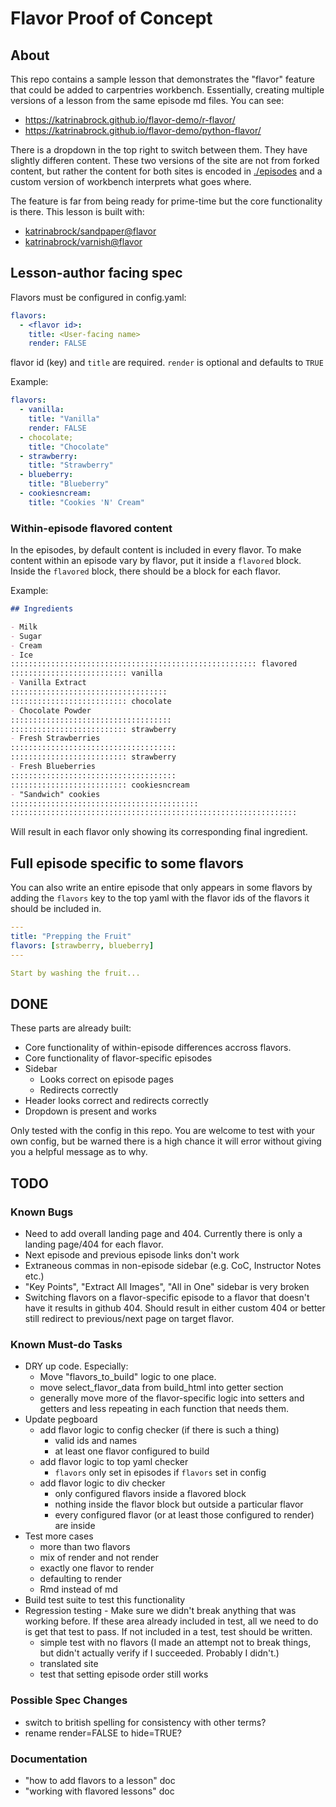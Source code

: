 # Flavor Proof of Concept

## About

This repo contains a sample lesson that demonstrates the "flavor" feature that could be added to carpentries workbench. Essentially, creating multiple versions of a lesson from the same episode md files. You can see:

- https://katrinabrock.github.io/flavor-demo/r-flavor/
- https://katrinabrock.github.io/flavor-demo/python-flavor/

There is a dropdown in the top right to switch between them. They have slightly differen content. These two versions of the site are not from forked content, but rather the content for both sites is encoded in [./episodes](./episodes) and a custom version of workbench interprets what goes where.

The feature is far from being ready for prime-time but the core functionality is there. This lesson is built with:

- [katrinabrock/sandpaper@flavor](https://github.com/katrinabrock/sandpaper/tree/flavors)
- [katrinabrock/varnish@flavor](https://github.com/katrinabrock/varnish/tree/flavors)

## Lesson-author facing spec

Flavors must be configured in config.yaml:

```yaml
flavors:
  - <flavor id>:
    title: <User-facing name>
    render: FALSE
```

flavor id (key) and `title` are required. `render` is optional and defaults to `TRUE`

Example:

```yaml
flavors:
  - vanilla:
    title: "Vanilla"
    render: FALSE
  - chocolate;
    title: "Chocolate"
  - strawberry:
    title: "Strawberry"
  - blueberry:
    title: "Blueberry"
  - cookiesncream:
    title: "Cookies 'N' Cream"
```

### Within-episode flavored content

In the episodes, by default content is included in every flavor. To make content within an episode vary by flavor, put it inside a `flavored` block. Inside the `flavored` block, there should be a block for each flavor.

Example:

```markdown
## Ingredients

- Milk
- Sugar
- Cream
- Ice
::::::::::::::::::::::::::::::::::::::::::::::::::::::: flavored
:::::::::::::::::::::::::: vanilla 
- Vanilla Extract
:::::::::::::::::::::::::::::::::::
:::::::::::::::::::::::::: chocolate
- Chocolate Powder
::::::::::::::::::::::::::::::::::::
:::::::::::::::::::::::::: strawberry
- Fresh Strawberries
:::::::::::::::::::::::::::::::::::::
:::::::::::::::::::::::::: strawberry
- Fresh Blueberries
:::::::::::::::::::::::::::::::::::::
:::::::::::::::::::::::::: cookiesncream
- "Sandwich" cookies
::::::::::::::::::::::::::::::::::::::::::
::::::::::::::::::::::::::::::::::::::::::::::::::::::::::::::::
```

Will result in each flavor only showing its corresponding final ingredient.

## Full episode specific to some flavors

You can also write an entire episode that only appears in some flavors by adding the `flavors` key to the top yaml with the flavor ids of the flavors it should be included in.


```yaml
---
title: "Prepping the Fruit"
flavors: [strawberry, blueberry] 
---

Start by washing the fruit...
```

## DONE

These parts are already built:
- Core functionality of within-episode differences accross flavors.
- Core functionality of flavor-specific episodes
- Sidebar
  - Looks correct on episode pages
  - Redirects correctly
- Header looks correct and redirects correctly
- Dropdown is present and works

Only tested with the config in this repo. You are welcome to test with your own config, but be warned there is a high chance it will error without giving you a helpful message as to why.

## TODO

### Known Bugs

- Need to add overall landing page and 404. Currently there is only a landing page/404 for each flavor.
- Next episode and previous episode links don't work
- Extraneous commas in non-episode sidebar (e.g. CoC, Instructor Notes etc.)
- "Key Points", "Extract All Images", "All in One" sidebar is very broken
- Switching flavors on a flavor-specific episode to a flavor that doesn't have it results in github 404. Should result in either custom 404 or better still redirect to previous/next page on target flavor.

### Known Must-do Tasks

- DRY up code. Especially:
  - Move "flavors_to_build" logic to one place.
  - move select_flavor_data from build_html into getter section
  - generally move more of the flavor-specific logic into setters and getters and less repeating in each function that needs them.
- Update pegboard
  - add flavor logic to config checker (if there is such a thing)
    - valid ids and names
    - at least one flavor configured to build
  - add flavor logic to top yaml checker
    - `flavors` only set in episodes if `flavors` set in config
  - add flavor logic to div checker
    - only configured flavors inside a flavored block
    - nothing inside the flavor block but outside a particular flavor
    - every configured flavor (or at least those configured to render) are inside 
- Test more cases
  - more than two flavors
  - mix of render and not render
  - exactly one flavor to render
  - defaulting to render
  - Rmd instead of md
- Build test suite to test this functionality
- Regression testing - Make sure we didn't break anything that was working before. If these area already included in test, all we need to do is get that test to pass. If not included in a test, test should be written.
  - simple test with no flavors (I made an attempt not to break things, but didn't actually verify if I succeeded. Probably I didn't.)
  - translated site
  - test that setting episode order still works

### Possible Spec Changes

- switch to british spelling for consistency with other terms?
- rename render=FALSE to hide=TRUE?

### Documentation

- "how to add flavors to a lesson" doc
- "working with flavored lessons" doc